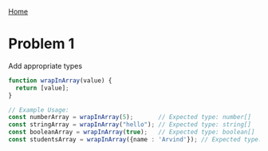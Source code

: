 [Home](../../README.md)

# Problem 1

Add appropriate types

```ts
function wrapInArray(value) {
  return [value];
}

// Example Usage:
const numberArray = wrapInArray(5);       // Expected type: number[]
const stringArray = wrapInArray("hello"); // Expected type: string[]
const booleanArray = wrapInArray(true);   // Expected type: boolean[]
const studentsArray = wrapInArray({name : 'Arvind'}); // Expected type: Student[]
```
